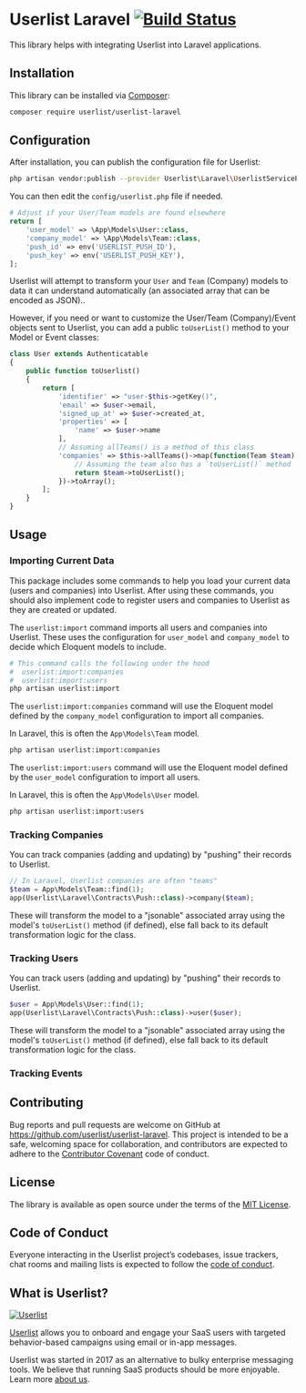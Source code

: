 # Userlist Laravel [![Build Status](https://travis-ci.com/userlist/userlist-laravel.svg?branch=master)](https://travis-ci.com/userlist/userlist-laravel)

This library helps with integrating Userlist into Laravel applications.

## Installation

This library can be installed via [Composer](https://getcomposer.org):

```bash
composer require userlist/userlist-laravel
```

## Configuration

After installation, you can publish the configuration file for Userlist:

```bash
php artisan vendor:publish --provider Userlist\Laravel\UserlistServiceProvider
```

You can then edit the `config/userlist.php` file if needed.

```php
# Adjust if your User/Team models are found elsewhere
return [
    'user_model' => \App\Models\User::class,
    'company_model' => \App\Models\Team::class,
    'push_id' => env('USERLIST_PUSH_ID'),
    'push_key' => env('USERLIST_PUSH_KEY'),
];
```

Userlist will attempt to transform your `User` and `Team` (Company) models to data it can understand automatically (an associated array that can be encoded as JSON)..

However, if you need or want to customize the User/Team (Company)/Event objects sent to Userlist, you can add a public `toUserList()` method to your Model or Event classes:

```php
class User extends Authenticatable
{    
    public function toUserlist()
    {
        return [
            'identifier' => "user-$this->getKey()",
            'email' => $user->email,
            'signed_up_at' => $user->created_at,
            'properties' => [
                'name' => $user->name
            ],
            // Assuming allTeams() is a method of this class
            'companies' => $this->allTeams()->map(function(Team $team) {
                // Assuming the team also has a `toUserList()` method
                return $team->toUserList();
            })->toArray();
        ];
    }
}
```

## Usage

### Importing Current Data

This package includes some commands to help you load your current data (users and companies) into Userlist. After using these commands, you should also implement code
to register users and companies to Userlist as they are created or updated.

The `userlist:import` command imports all users and companies into Userlist. These uses the configuration for `user_model` 
and `company_model` to decide which Eloquent models to include.

```bash
# This command calls the following under the hood
#  userlist:import:companies
#  userlist:import:users
php artisan userlist:import
```

The `userlist:import:companies` command will use the Eloquent model defined by the `company_model` configuration to import all companies.

In Laravel, this is often the `App\Models\Team` model.

```bash
php artisan userlist:import:companies
```

The `userlist:import:users` command will use the Eloquent model defined by the `user_model` configuration to import all users.

In Laravel, this is often the `App\Models\User` model.

```bash
php artisan userlist:import:users
```

### Tracking Companies

You can track companies (adding and updating) by "pushing" their records to Userlist.


```php
// In Laravel, Userlist companies are often "teams"
$team = App\Models\Team::find(1);
app(Userlist\Laravel\Contracts\Push::class)->company($team);
```

These will transform the model to a "jsonable" associated array using the model's `toUserList()` method (if defined), else fall back to its default transformation logic for the class.

### Tracking Users

You can track users (adding and updating) by "pushing" their records to Userlist.


```php
$user = App\Models\User::find(1);
app(Userlist\Laravel\Contracts\Push::class)->user($user);
```

These will transform the model to a "jsonable" associated array using the model's `toUserList()` method (if defined), else fall back to its default transformation logic for the class.

### Tracking Events



## Contributing

Bug reports and pull requests are welcome on GitHub at https://github.com/userlist/userlist-laravel. This project is intended to be a safe, welcoming space for collaboration, and contributors are expected to adhere to the [Contributor Covenant](http://contributor-covenant.org) code of conduct.

## License

The library is available as open source under the terms of the [MIT License](http://opensource.org/licenses/MIT).

## Code of Conduct

Everyone interacting in the Userlist project’s codebases, issue trackers, chat rooms and mailing lists is expected to follow the [code of conduct](https://github.com/userlist/userlist-php/blob/master/CODE_OF_CONDUCT.md).

## What is Userlist?

[![Userlist](https://userlist.com/images/external/userlist-logo-github.svg)](https://userlist.com/)

[Userlist](https://userlist.com/) allows you to onboard and engage your SaaS users with targeted behavior-based campaigns using email or in-app messages.

Userlist was started in 2017 as an alternative to bulky enterprise messaging tools. We believe that running SaaS products should be more enjoyable. Learn more [about us](https://userlist.com/about-us/).
